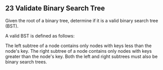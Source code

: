 23 Validate Binary Search Tree
------------------------------
Given the root of a binary tree, determine if it is a valid binary search tree (BST).

A valid BST is defined as follows:

The left subtree  of a node contains only nodes with keys less than the node's key.
The right subtree of a node contains only nodes with keys greater than the node's key.
Both the left and right subtrees must also be binary search trees.